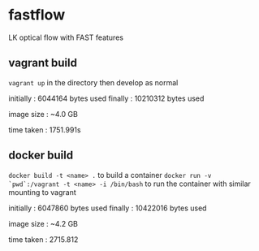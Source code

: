 fastflow
========

LK optical flow with FAST features


## vagrant build

```vagrant up``` in the directory then develop as normal

initially : 6044164 bytes used
finally : 10210312 bytes used

image size : ~4.0 GB

time taken : 1751.991s

## docker build

```docker build -t <name> .``` to build a container
```docker run -v `pwd`:/vagrant -t <name> -i /bin/bash``` to run the container with similar mounting to vagrant

initially : 6047860 bytes used
finally : 10422016 bytes used

image size : ~4.2 GB

time taken : 2715.812



